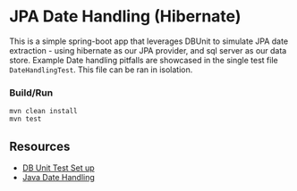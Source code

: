 # JPA Date Handling (Hibernate)

This is a simple spring-boot app that leverages DBUnit to simulate JPA date extraction - using hibernate as our JPA provider, and sql server as our data store. Example Date handling pitfalls are showcased in the single test file ```DateHandlingTest```. This file can be ran in isolation.

### Build/Run

```
mvn clean install
mvn test
```



## Resources

* [DB Unit Test Set up](https://springtestdbunit.github.io/spring-test-dbunit/index.html)
* [Java Date Handling](https://medium.com/@david_turner/java-date-formatting-and-utilization-e2a2e2534049)
